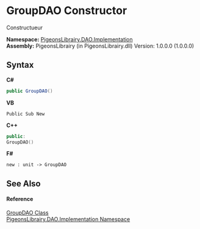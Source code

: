 # GroupDAO Constructor 
 

Constructueur

**Namespace:**&nbsp;<a href="2adb8d34-aa58-66ac-cc9e-6d985aed23d8">PigeonsLibrairy.DAO.Implementation</a><br />**Assembly:**&nbsp;PigeonsLibrairy (in PigeonsLibrairy.dll) Version: 1.0.0.0 (1.0.0.0)

## Syntax

**C#**<br />
``` C#
public GroupDAO()
```

**VB**<br />
``` VB
Public Sub New
```

**C++**<br />
``` C++
public:
GroupDAO()
```

**F#**<br />
``` F#
new : unit -> GroupDAO
```


## See Also


#### Reference
<a href="208a271d-39cc-be02-9d53-8c14ac312c0c">GroupDAO Class</a><br /><a href="2adb8d34-aa58-66ac-cc9e-6d985aed23d8">PigeonsLibrairy.DAO.Implementation Namespace</a><br />